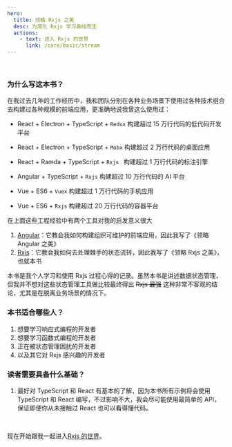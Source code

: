 ```yaml
---
hero: 
  title: 领略 Rxjs 之美
  desc: 为简化 Rxjs 学习曲线而生
  actions:
    - text: 进入 Rxjs 的世界
      link: /core/basic/stream
---
```


<br/>


### 为什么写这本书？

 在我过去几年的工作经历中，我和团队分别在各种业务场景下使用过各种技术组合去构建过各种规模的前端应用，更准确地说我曾这么使用过：

* React + Electron + TypeScript + `Redux` 构建超过 15 万行代码的低代码开发平台

* React + Electron + TypeScript + `Mobx` 构建超过 2 万行代码的桌面应用

* React + Ramda + TypeScript +  `Rxjs ` 构建超过 1 万行代码的标注引擎

* Angular + TypeScript + `Rxjs` 构建超过 10 万行代码的 AI 平台

* Vue + ES6 + `Vuex` 构建超过 1 万行代码的手机应用

* Vue + ES6 + `Rxjs` 构建超过 20 万行代码的容器平台

在上面这些工程经验中有两个工具对我的启发意义很大

1. [Angular](https://angular.cn/)：它教会我如何构建组织可维护的前端应用，因此我写了《领略 Angular 之美》
2. [Rxjs](https://rxjs-dev.firebaseapp.com/)：它教会我如何去处理棘手的状态流转，因此我写了《领略 Rxjs 之美》，也就本书

本书是我个人学习和使用 Rxjs 过程心得的记录。虽然本书是讲述数据状态管理，但我并不想对这些状态管理工具做比较最终得出 <del>Rxjs 最强</del> 这种非常不客观的结论，尤其是在脱离业务场景的情况下。



### 本书适合哪些人？

1. 想要学习响应式编程的开发者
2. 想要学习函数式编程的开发者
3. 正在被状态管理困扰的开发者
4. 以及其它对 Rxjs 感兴趣的开发者



### 读者需要具备什么基础？

1. 最好对 TypeScript 和 React 有基本的了解，因为本书所有示例将会使用 TypeScript 和 React 编写，不过影响不大，我会尽可能使用最简单的 API，保证即便你从未接触过 React 也可以看得懂代码。

<br/>

现在开始跟我一起进入[Rxjs 的世界](./core/basic/stream)。

